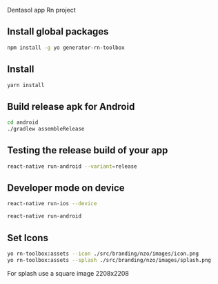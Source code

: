 Dentasol app Rn project
## Install global packages 
```bash
npm install -g yo generator-rn-toolbox
```
## Install
```bash
yarn install
```
## Build release apk for Android
```bash
cd android
./gradlew assembleRelease
```
## Testing the release build of your app 
```bash
react-native run-android --variant=release
```
## Developer mode on device
```bash
react-native run-ios --device
```
```bash
react-native run-android
```
 ## Set Icons
 ```bash
yo rn-toolbox:assets --icon ./src/branding/nzo/images/icon.png
yo rn-toolbox:assets --splash ./src/branding/nzo/images/splash.png
 ```
For splash use a square image 2208x2208
